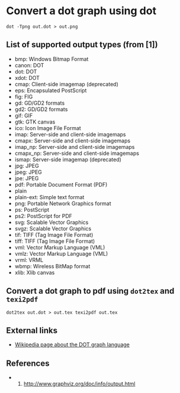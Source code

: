 # Convert a dot graph using dot

```
dot -Tpng out.dot > out.png
```

## List of supported output types (from [1])

 * bmp: Windows Bitmap Format
 * canon: DOT
 * dot: DOT
 * xdot: DOT
 * cmap: Client-side imagemap (deprecated)
 * eps: Encapsulated PostScript
 * fig: FIG
 * gd: GD/GD2 formats
 * gd2: GD/GD2 formats
 * gif: GIF
 * gtk: GTK canvas
 * ico: Icon Image File Format
 * imap: Server-side and client-side imagemaps
 * cmapx: Server-side and client-side imagemaps
 * imap\_np: Server-side and client-side imagemaps
 * cmapx\_np: Server-side and client-side imagemaps
 * ismap: Server-side imagemap (deprecated)
 * jpg: JPEG
 * jpeg: JPEG
 * jpe: JPEG
 * pdf: Portable Document Format (PDF)
 * plain
 * plain-ext: Simple text format
 * png: Portable Network Graphics format
 * ps: PostScript
 * ps2: PostScript for PDF
 * svg: Scalable Vector Graphics
 * svgz: Scalable Vector Graphics
 * tif: TIFF (Tag Image File Format)
 * tiff: TIFF (Tag Image File Format)
 * vml: Vector Markup Language (VML)
 * vmlz: Vector Markup Language (VML)
 * vrml: VRML
 * wbmp: Wireless BitMap format
 * xlib: Xlib canvas

## Convert a dot graph to pdf using `dot2tex` and `texi2pdf`

```
dot2tex out.dot > out.tex texi2pdf out.tex
```

## External links

 * [Wikipedia page about the DOT graph language](http://en.wikipedia.org/wiki/DOT_language)

## References

 * 1.  http://www.graphviz.org/doc/info/output.html
